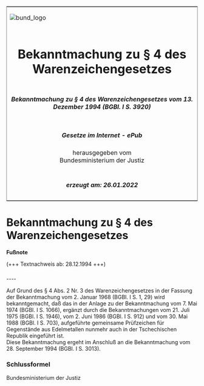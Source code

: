 <span id="DECKBLATT.html"></span>

<table border="0" frame="border" width="100%">

<tr valign="top">

<td align="left">

![bund\_logo](BfJ_2021_Web_de_de.gif)

</td>

<td align="right">

 

</td>

</tr>

<tr align="center" valign="middle">

<td colspan="2">

# Bekanntmachung zu § 4 des Warenzeichengesetzes

</td>

</tr>

<tr align="center" valign="middle">

<td colspan="2">

##### Bekanntmachung zu § 4 des Warenzeichengesetzes vom 13. Dezember 1994 (BGBl. I S. 3920)

</td>

</tr>

<tr align="center" valign="middle">

<td colspan="2">

  
  

##### Gesetze im Internet - ePub  
  
herausgegeben vom  
Bundesministerium der Justiz

</td>

</tr>

<tr align="center" valign="bottom">

<td colspan="2">

  
  

##### erzeugt am: 26.01.2022

</td>

</tr>

</table>

<span id="BJNR392000994.html"></span>

# Bekanntmachung zu § 4 des Warenzeichengesetzes

<div>

  
**Fußnote**

<div class="jnhtml">

<div>

<div class="jurAbsatz">

(+++ Textnachweis ab: 28.12.1994 +++)

</div>

</div>

</div>

</div>

<span id="BJNR392000994BJNE000100000.html"></span>

###   
\----

<div>

<div class="jnhtml">

<div>

<div class="jurAbsatz">

Auf Grund des § 4 Abs. 2 Nr. 3 des Warenzeichengesetzes in der Fassung
der Bekanntmachung vom 2. Januar 1968 (BGBl. I S. 1, 29) wird
bekanntgemacht, daß das in der Anlage zu der Bekanntmachung vom 7. Mai
1974 (BGBl. I S. 1066), ergänzt durch die Bekanntmachungen vom 21. Juli
1975 (BGBl. I S. 1946), vom 2. Juni 1986 (BGBl. I S. 912) und vom 30.
Mai 1988 (BGBl. I S. 703), aufgeführte gemeinsame Prüfzeichen für
Gegenstände aus Edelmetallen nunmehr auch in der Tschechischen Republik
eingeführt ist.  
Diese Bekanntmachung ergeht im Anschluß an die Bekanntmachung vom 28.
September 1994 (BGBl. I S. 3013).

</div>

</div>

</div>

</div>

<span id="BJNR392000994BJNE000200000.html"></span>

### Schlussformel  

<div>

<div class="jnhtml">

<div>

<div class="jurAbsatz">

Bundesministerium der Justiz

</div>

</div>

</div>

</div>

